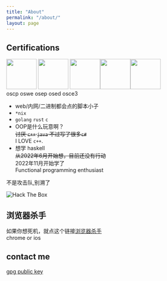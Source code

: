 ```yaml
---
title: "About"
permalink: "/about/"
layout: page
---
```


## Certifications

<a href="https://www.credential.net/a355537a-1848-4bd2-a918-b45f3ec17548" target="_blank"><img src="https://s2.loli.net/2022/07/11/w2KkxdDOvNCViZa.png" width="80" height="80"></a> <a href="https://www.credential.net/009e1459-ee1c-4474-9039-967f3b58ae4a" target="_blank"><img src="https://s2.loli.net/2022/07/11/GxDSvJ6ZUFhHgbT.png" width="80" height="80"></a> <a href="https://www.credential.net/a153640a-85d9-4b83-a90c-312d4ff50e4d" target="_blank"><img src="https://s2.loli.net/2022/07/11/pxaFJRefUBDsZbK.png" width="80" height="80"></a><a href="https://www.credential.net/2124e067-fc44-40fb-87df-1fdc4275e341" target="_blank"><img src="https://s2.loli.net/2023/01/01/GBDYRIqbnetdojV.png" width="80" height="80"></a><a href="https://www.credential.net/9409d481-4cff-4cee-984c-98ef09653468" target="_blank"><img src="https://s2.loli.net/2023/01/01/6fgFOVWR3r7cldP.png" width="80" height="80"></a>  
oscp   oswe   osep   osed   osce3


- web/内网/二进制都会点的脚本小子   
- `*nix`  
- `golang` `rust` `c`
- OOP是什么玩意啊？  
~~讨厌 `c++` `java` 不过写了很多`c#`~~   
I LOVE `c++`.
- 想学 haskell  
~~从2022年6月开始想，目前还没有行动~~  
2022年11月开始学了  
Functional programming enthusiast

不是攻击队,别溯了

![Hack The Box](http://www.hackthebox.eu/badge/image/444941)

## 浏览器杀手

如果你想死机，就点这个链接[浏览器杀手](./BrowserKiller.html)  
chrome or ios

## contact me

[gpg public key](https://blog.northshad0w.com/assets/public-key.asc)
